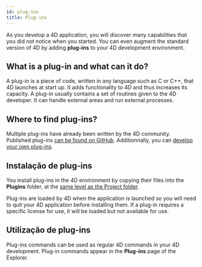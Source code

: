 ```yaml
---
id: plug-ins
title: Plug-ins
---
```


As you develop a 4D application, you will discover many capabilities that you did not notice when you started. You can even augment the standard version of 4D by adding **plug-ins** to your 4D development environment.

## What is a plug-in and what can it do?

A plug-in is a piece of code, written in any language such as C or C++, that 4D launches at start up. It adds functionality to 4D and thus increases its capacity. A plug-in usually contains a set of routines given to the 4D developer. It can handle external areas and run external processes.

## Where to find plug-ins?

Multiple plug-ins have already been written by the 4D community. Published plug-ins [can be found on GitHub](https://github.com/search?q=4d-plugin&type=Repositories). Additionnally, you can [develop your own plug-ins](Extensions/develop-plug-ins.md).


## Instalação de plug-ins

You install plug-ins in the 4D environment by copying their files into the **Plugins** folder, at the [same level as the Project folder](../Project/architecture.md#plugins).

Plug-ins are loaded by 4D when the application is launched so you will need to quit your 4D application before installing them. If a plug-in requires a specific license for use, it will be loaded but not available for use.


## Utilização de plug-ins

Plug-ins commands can be used as regular 4D commands in your 4D development. Plug-in commands appear in the **Plug-ins** page of the Explorer. 


